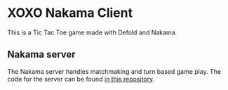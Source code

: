 # XOXO Nakama Client
This is a Tic Tac Toe game made with Defold and Nakama.


## Nakama server
The Nakama server handles matchmaking and turn based game play. The code for the server can be found [in this repository](https://www.github.com/defold/game-xoxo-nakama-server).
